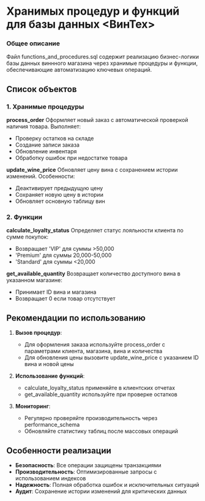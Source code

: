 # Хранимых процедур и функций для базы данных <ВинТех>

### Общее описание
Файл functions_and_procedures.sql содержит реализацию бизнес-логики базы данных виннного магазина через хранимые процедуры и функции, обеспечивающие автоматизацию ключевых операций.

## Список объектов

### 1. Хранимые процедуры

**process_order**
Оформляет новый заказ с автоматической проверкой наличия товара. Выполняет:
- Проверку остатков на складе
- Создание записи заказа
- Обновление инвентаря
- Обработку ошибок при недостатке товара

**update_wine_price**
Обновляет цену вина с сохранением истории изменений. Особенности:
- Деактивирует предыдущую цену
- Сохраняет новую цену в истории
- Обновляет основную таблицу вин

### 2. Функции

**calculate_loyalty_status**
Определяет статус лояльности клиента по сумме покупок:
- Возвращает 'VIP' для суммы >50,000
- 'Premium' для суммы 20,000-50,000
- 'Standard' для суммы <20,000

**get_available_quantity**
Возвращает количество доступного вина в указанном магазине:
- Принимает ID вина и магазина
- Возвращает 0 если товар отсутствует

## Рекомендации по использованию

1. **Вызов процедур**:
   - Для оформления заказа используйте process_order с параметрами клиента, магазина, вина и количества
   - Для обновления цены вызовите update_wine_price с указанием ID вина и новой цены

2. **Использование функций**:
   - calculate_loyalty_status применяйте в клиентских отчетах
   - get_available_quantity используйте при проверке остатков

3. **Мониторинг**:
   - Регулярно проверяйте производительность через performance_schema
   - Обновляйте статистику таблиц после массовых операций

## Особенности реализации

- **Безопасность**: Все операции защищены транзакциями
- **Производительность**: Оптимизированные запросы с использованием индексов
- **Надежность**: Полная обработка ошибок и исключительных ситуаций
- **Аудит**: Сохранение истории изменений для критических данных
